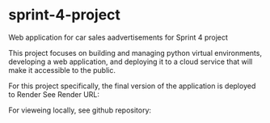 # sprint-4-project
Web application for car sales aadvertisements for Sprint 4 project 

This project focuses on building and managing python virtual environments, developing a web application, and deploying it to a cloud service that will make it accessible to the public.

For this project specifically, the final version of the application is deployed to Render
See Render URL: 

For vieweing locally, see github repository: 